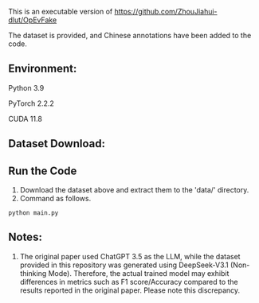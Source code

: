 This is an executable version of https://github.com/ZhouJiahui-dlut/OpEvFake

The dataset is provided, and Chinese annotations have been added to the code.

## Environment:

Python 3.9

PyTorch 2.2.2

CUDA 11.8

## Dataset Download:



## Run the Code

1. Download the dataset above and extract them to the 'data/' directory. 
2. Command as follows.

```
python main.py
```

## Notes:

1. The original paper used ChatGPT 3.5 as the LLM, while the dataset provided in this repository was generated using DeepSeek-V3.1 (Non-thinking Mode). Therefore, the actual trained model may exhibit differences in metrics such as F1 score/Accuracy compared to the results reported in the original paper. Please note this discrepancy.

